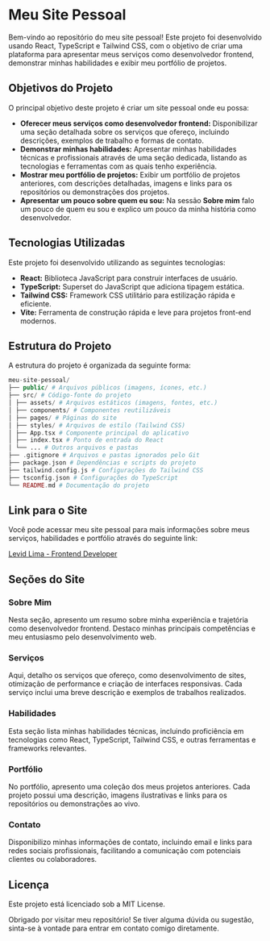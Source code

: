 # Meu Site Pessoal

Bem-vindo ao repositório do meu site pessoal! Este projeto foi desenvolvido usando React, TypeScript e Tailwind CSS, com o objetivo de criar uma plataforma para apresentar meus serviços como desenvolvedor frontend, demonstrar minhas habilidades e exibir meu portfólio de projetos.

## Objetivos do Projeto

O principal objetivo deste projeto é criar um site pessoal onde eu possa:

- **Oferecer meus serviços como desenvolvedor frontend:** Disponibilizar uma seção detalhada sobre os serviços que ofereço, incluindo descrições, exemplos de trabalho e formas de contato.
- **Demonstrar minhas habilidades:** Apresentar minhas habilidades técnicas e profissionais através de uma seção dedicada, listando as tecnologias e ferramentas com as quais tenho experiência.
- **Mostrar meu portfólio de projetos:** Exibir um portfólio de projetos anteriores, com descrições detalhadas, imagens e links para os repositórios ou demonstrações dos projetos.
- **Apresentar um pouco sobre quem eu sou:** Na sessão **Sobre mim** falo um pouco de quem eu sou e explico um pouco da minha história como desenvolvedor.

## Tecnologias Utilizadas

Este projeto foi desenvolvido utilizando as seguintes tecnologias:

- **React:** Biblioteca JavaScript para construir interfaces de usuário.
- **TypeScript:** Superset do JavaScript que adiciona tipagem estática.
- **Tailwind CSS:** Framework CSS utilitário para estilização rápida e eficiente.
- **Vite:** Ferramenta de construção rápida e leve para projetos front-end modernos.

## Estrutura do Projeto

A estrutura do projeto é organizada da seguinte forma:

```php
meu-site-pessoal/
├── public/ # Arquivos públicos (imagens, ícones, etc.)
├── src/ # Código-fonte do projeto
│ ├── assets/ # Arquivos estáticos (imagens, fontes, etc.)
│ ├── components/ # Componentes reutilizáveis
│ ├── pages/ # Páginas do site
│ ├── styles/ # Arquivos de estilo (Tailwind CSS)
│ ├── App.tsx # Componente principal do aplicativo
│ ├── index.tsx # Ponto de entrada do React
│ └── ... # Outros arquivos e pastas
├── .gitignore # Arquivos e pastas ignorados pelo Git
├── package.json # Dependências e scripts do projeto
├── tailwind.config.js # Configurações do Tailwind CSS
├── tsconfig.json # Configurações do TypeScript
└── README.md # Documentação do projeto
```

## Link para o Site

Você pode acessar meu site pessoal para mais informações sobre meus serviços, habilidades e portfólio através do seguinte link:

[Levid Lima - Frontend Developer](https://levid-lima-portfolio.vercel.app/) 
## Seções do Site

### Sobre Mim

Nesta seção, apresento um resumo sobre minha experiência e trajetória como desenvolvedor frontend. Destaco minhas principais competências e meu entusiasmo pelo desenvolvimento web.

### Serviços

Aqui, detalho os serviços que ofereço, como desenvolvimento de sites, otimização de performance e criação de interfaces responsivas. Cada serviço inclui uma breve descrição e exemplos de trabalhos realizados.

### Habilidades

Esta seção lista minhas habilidades técnicas, incluindo proficiência em tecnologias como React, TypeScript, Tailwind CSS, e outras ferramentas e frameworks relevantes.

### Portfólio

No portfólio, apresento uma coleção dos meus projetos anteriores. Cada projeto possui uma descrição, imagens ilustrativas e links para os repositórios ou demonstrações ao vivo.

### Contato

Disponibilizo minhas informações de contato, incluindo email e links para redes sociais profissionais, facilitando a comunicação com potenciais clientes ou colaboradores.

## Licença

Este projeto está licenciado sob a MIT License.

Obrigado por visitar meu repositório! Se tiver alguma dúvida ou sugestão, sinta-se à vontade para entrar em contato comigo diretamente.
